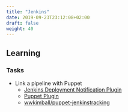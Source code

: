 ```yaml
---
title: "Jenkins"
date: 2019-09-23T23:12:08+02:00
draft: false
weight: 40
---
```


## Learning

### Tasks

- Link a pipeline with Puppet
  - [Jenkins Deployment Notification Plugin](https://wiki.jenkins.io/display/JENKINS/Deployment+Notification+Plugin)
  - [Puppet Plugin](https://wiki.jenkins.io/display/JENKINS/Puppet+Plugin)
  - [wwkimball/puppet-jenkinstracking](https://github.com/wwkimball/puppet-jenkinstracking)
